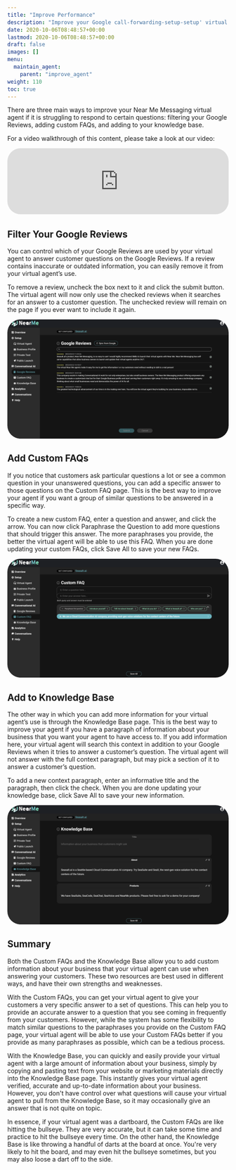 ```yaml
---
title: "Improve Performance"
description: "Improve your Google call-forwarding-setup-setup' virtual agent on the Near Me Messaging platform."
date: 2020-10-06T08:48:57+00:00
lastmod: 2020-10-06T08:48:57+00:00
draft: false
images: []
menu:
  maintain_agent:
    parent: "improve_agent"
weight: 110
toc: true
---
```


There are three main ways to improve your Near Me Messaging virtual agent if it is struggling to respond to certain questions: filtering your Google Reviews, adding custom FAQs, and adding to your knowledge base.

For a video walkthrough of this content, please take a look at our video:

   <iframe width="100%" height="10%" src="https://www.youtube.com/embed/sWhigyIh3Gw" title="YouTube video player" frameborder="0" allow="accelerometer; autoplay; clipboard-write; encrypted-media; gyroscope; picture-in-picture" allowfullscreen style="border-radius: 30px;"></iframe>

## Filter Your Google Reviews

You can control which of your Google Reviews are used by your virtual agent to answer customer questions on the Google Reviews. If a review contains inaccurate or outdated information, you can easily remove it from your virtual agent’s use.

To remove a review, uncheck the box next to it and click the submit button. The virtual agent will now only use the checked reviews when it searches for an answer to a customer question. The unchecked review will remain on the page if you ever want to include it again.

<a href="images/reviews.png"><img src="images/reviews.png" alt="Reviews" style="max-width:100%; border-radius: 30px;"></a>



## Add Custom FAQs

If you notice that customers ask particular questions a lot or see a common question in your unanswered questions, you can add a specific answer to those questions on the Custom FAQ page. This is the best way to improve your agent if you want a group of similar questions to be answered in a specific way.

To create a new custom FAQ, enter a question and answer, and click the arrow. You can now click Paraphrase the Question to add more questions that should trigger this answer. The more paraphrases you provide, the better the virtual agent will be able to use this FAQ. When you are done updating your custom FAQs, click Save All to save your new FAQs.

<a href="images/faq.png"><img src="images/faq.png" alt="FAQ" style="max-width:100%; border-radius: 30px;"></a>



## Add to Knowledge Base


The other way in which you can add more information for your virtual agent’s use is through the Knowledge Base page. This is the best way to improve your agent if you have a paragraph of information about your business that you want your agent to have access to. If you add information here, your virtual agent will search this context in addition to your Google Reviews when it tries to answer a customer’s question. The virtual agent will not answer with the full context paragraph, but may pick a section of it to answer a customer’s question.

To add a new context paragraph, enter an informative title and the paragraph, then click the check. When you are done updating your knowledge base, click Save All to save your new information.

<a href="images/kb.png"><img src="images/kb.png" alt="Knowledgebase" style="max-width:100%; border-radius: 30px;"></a>


## Summary


Both the Custom FAQs and the Knowledge Base allow you to add custom information about your business that your virtual agent can use when answering your customers. These two resources are best used in different ways, and have their own strengths and weaknesses.

With the Custom FAQs, you can get your virtual agent to give your customers a very specific answer to a set of questions. This can help you to provide an accurate answer to a question that you see coming in frequently from your customers. However, while the system has some flexibility to match similar questions to the paraphrases you provide on the Custom FAQ page, your virtual agent will be able to use your Custom FAQs better if you provide as many paraphrases as possible, which can be a tedious process.

With the Knowledge Base, you can quickly and easily provide your virtual agent with a large amount of information about your business, simply by copying and pasting text from your website or marketing materials directly into the Knowledge Base page. This instantly gives your virtual agent verified, accurate and up-to-date information about your business. However, you don't have control over what questions will cause your virtual agent to pull from the Knowledge Base, so it may occasionally give an answer that is not quite on topic.

In essence, if your virtual agent was a dartboard, the Custom FAQs are like hitting the bullseye. They are very accurate, but it can take some time and practice to hit the bullseye every time. On the other hand, the Knowledge Base is like throwing a handful of darts at the board at once. You're very likely to hit the board, and may even hit the bullseye sometimes, but you may also loose a dart off to the side.